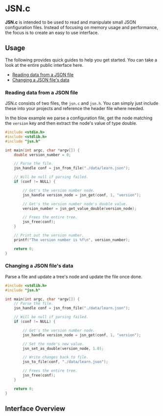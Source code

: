 # JSN.c

**JSN.c** is intended to be used to read and manipulate small JSON configuration
files. Instead of focusing on memory usage and performance, the focus is to
create an easy to use interface.

## Usage

The following provides quick guides to help you get started. You can take a
look at the entire public interface here.

- [Reading data from a JSON file](#reading-data-from-a-json-file)
- [Changing a JSON file's data](#changing-a-json-files-data)


### Reading data from a JSON file

JSN.c consists of two files, the `jsn.c` and `jsn.h`. You can simply just
include these into your projects and reference the header file where needed.

In the blow example we parse a configuration file, get the node matching the
`version` key and then extract the node's value of type double.

```C
#include <stdio.h>
#include <stdlib.h>
#include "jsn.h"

int main(int argc, char *argv[]) {
    double version_number = 0;

    // Parse the file.
    jsn_handle conf = jsn_from_file("./data/learn.json");

    // Will be null if parsing failed.
    if (conf != NULL) {

        // Get's the version number node.
        jsn_handle version_node = jsn_get(conf, 1, "version");

        // Get's the version number node's double value.
        version_number = jsn_get_value_double(version_node);

        // Frees the entire tree.
        jsn_free(conf);
    }

    // Print out the version number.
    printf("The version number is %f\n", version_number);

    return 0;
}
```

### Changing a JSON file's data

Parse a file and update a tree's node and update the file once done.

```C
#include <stdlib.h>
#include "jsn.h"

int main(int argc, char *argv[]) {
    // Parse the file.
    jsn_handle conf = jsn_from_file("./data/learn.json");

    // Will be null if parsing failed.
    if (conf != NULL) {

        // Get's the version number node.
        jsn_handle version_node = jsn_get(conf, 1, "version");

        // Set the node's new value.
        jsn_set_as_double(version_node, 1.0);

        // Write changes back to file.
        jsn_to_file(conf, "./data/learn.json");

        // Frees the entire tree.
        jsn_free(conf);
    }

    return 0;
}
```

## Interface Overview


